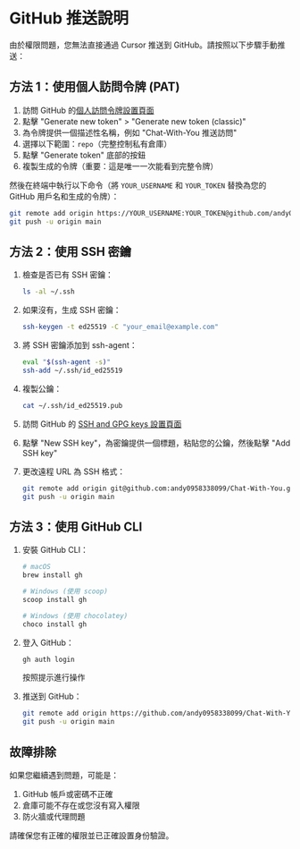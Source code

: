 # GitHub 推送說明

由於權限問題，您無法直接通過 Cursor 推送到 GitHub。請按照以下步驟手動推送：

## 方法 1：使用個人訪問令牌 (PAT)

1. 訪問 GitHub 的[個人訪問令牌設置頁面](https://github.com/settings/tokens)
2. 點擊 "Generate new token" > "Generate new token (classic)"
3. 為令牌提供一個描述性名稱，例如 "Chat-With-You 推送訪問"
4. 選擇以下範圍：`repo`（完整控制私有倉庫）
5. 點擊 "Generate token" 底部的按鈕
6. 複製生成的令牌（重要：這是唯一一次能看到完整令牌）

然後在終端中執行以下命令（將 `YOUR_USERNAME` 和 `YOUR_TOKEN` 替換為您的 GitHub 用戶名和生成的令牌）：

```bash
git remote add origin https://YOUR_USERNAME:YOUR_TOKEN@github.com/andy0958338099/Chat-With-You.git
git push -u origin main
```

## 方法 2：使用 SSH 密鑰

1. 檢查是否已有 SSH 密鑰：
   ```bash
   ls -al ~/.ssh
   ```

2. 如果沒有，生成 SSH 密鑰：
   ```bash
   ssh-keygen -t ed25519 -C "your_email@example.com"
   ```

3. 將 SSH 密鑰添加到 ssh-agent：
   ```bash
   eval "$(ssh-agent -s)"
   ssh-add ~/.ssh/id_ed25519
   ```

4. 複製公鑰：
   ```bash
   cat ~/.ssh/id_ed25519.pub
   ```

5. 訪問 GitHub 的 [SSH and GPG keys 設置頁面](https://github.com/settings/keys)
6. 點擊 "New SSH key"，為密鑰提供一個標題，粘貼您的公鑰，然後點擊 "Add SSH key"

7. 更改遠程 URL 為 SSH 格式：
   ```bash
   git remote add origin git@github.com:andy0958338099/Chat-With-You.git
   git push -u origin main
   ```

## 方法 3：使用 GitHub CLI

1. 安裝 GitHub CLI：
   ```bash
   # macOS
   brew install gh
   
   # Windows (使用 scoop)
   scoop install gh
   
   # Windows (使用 chocolatey)
   choco install gh
   ```

2. 登入 GitHub：
   ```bash
   gh auth login
   ```
   按照提示進行操作

3. 推送到 GitHub：
   ```bash
   git remote add origin https://github.com/andy0958338099/Chat-With-You.git
   git push -u origin main
   ```

## 故障排除

如果您繼續遇到問題，可能是：

1. GitHub 帳戶或密碼不正確
2. 倉庫可能不存在或您沒有寫入權限
3. 防火牆或代理問題

請確保您有正確的權限並已正確設置身份驗證。 
